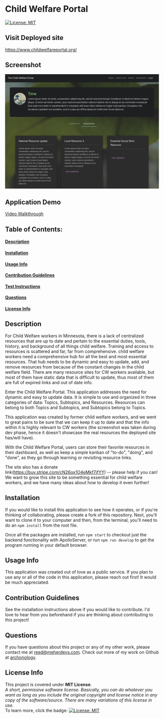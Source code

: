 # Child Welfare Portal

[![License: MIT](https://img.shields.io/badge/License-MIT-yellow.svg)](https://opensource.org/licenses/MIT)

## Visit Deployed site

https://www.childwelfareportal.org/

## Screenshot

![Sreenshot](./client/src/media/CWP%20fresh%20screenshot%20Sept23.png)

## Application Demo

[Video Walkthrough](https://youtu.be/LM2uZr6vTMc)

## Table of Contents:

#### [Description](#description)

#### [Installation](#installation)

#### [Usage Info](#usage-info)

#### [Contribution Guidelines](#contribution-guidelines)

#### [Test Instructions](#test-instructions)

#### [Questions](#questions)

#### [License Info](#license-info)

## Description

For Child Welfare workers in Minnesota, there is a lack of centralized resources that are up to date and pertain to the essential duties, tools, history, and background of all things child welfare. Training and access to resources is scattered and far, far from comprehensive. child welfare workers need a comprehensive hub for all the best and most essential resources. That hub needs to be dynamic and easy to update, add, and remove resources from because of the constant changes in the child welfare field. There are many resource sites for CW workers available, but most of them have static data that is difficult to update, thus most of them are full of expired links and out of date info.

Enter the Child Welfare Portal. This application addresses the need for dynamic and easy to update data. It is simple to use and organized in three categories of data: Topics, Subtopics, and Resources. Resources can belong to both Topics and Subtopics, and Subtopics belong to Topics.

This application was created by former child welfare workers, and we went to great pains to be sure that we can keep it up to date and that the info within it is highly relevant to CW workers (the screenshot was taken during dev phase, hence it doesn't showcase the real resources the deployed site has/will have).

With the Child Welfare Portal, users can store their favorite resources in their dashboard, as well as keep a simple kanban of "to-do", "doing", and "done", as they go through learning or revisiting resource links.

The site also has a donate link(https://buy.stripe.com/cN26ox1O4eMkf7ifYY) -- please help if you can! We want to grow this site to be something essential for child welfare workers, and we have many ideas about how to develop it even further!

## Installation

If you would like to install this application to see how it operates, or if you're thinking of collaborating, please create a fork of this repository. Next, you'll want to clone it to your computer and then, from the terminal, you'll need to do an `npm install` from the root file.

Once all the packages are installed, run `npm start` to checkout just the backend functionality with ApolloServer, or run `npm run develop` to get the program running in your default browser.

## Usage Info

This application was created out of love as a public service. If you plan to use any or all of the code in this application, please reach out first! It would be much appreciated.

## Contribution Guidelines

See the installation instructions above if you would like to contribute. I'd love to hear from you beforehand if you are thinking about contributing to this project!

## Questions

If you have questions about this project or any of my other work, please contact me at reed@meherdevs.com. Check out more of my work on Github at [archonology](https://github.com/archonology).

## License Info

This project is covered under **MIT License**.
<br>
_A short, permissive software license. Basically, you can do whatever you want as long as you include the original copyright and license notice in any copy of the software/source. There are many variations of this license in use._
<br>
To learn more, click the badge: [![License: MIT](https://img.shields.io/badge/License-MIT-yellow.svg)](https://opensource.org/licenses/MIT)
